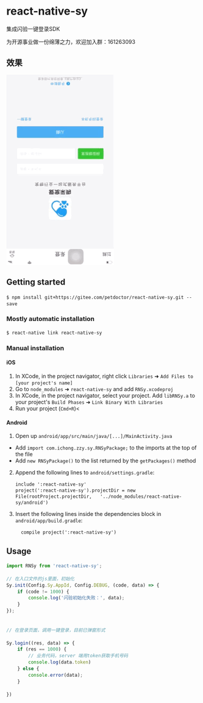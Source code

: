 
# react-native-sy

集成闪验一键登录SDK

为开源事业做一份绵薄之力，欢迎加入群：161263093

## 效果

![image](/pic/xg.gif)

## Getting started

`$ npm install git+https://gitee.com/petdoctor/react-native-sy.git --save`

### Mostly automatic installation

`$ react-native link react-native-sy`

### Manual installation


#### iOS

1. In XCode, in the project navigator, right click `Libraries` ➜ `Add Files to [your project's name]`
2. Go to `node_modules` ➜ `react-native-sy` and add `RNSy.xcodeproj`
3. In XCode, in the project navigator, select your project. Add `libRNSy.a` to your project's `Build Phases` ➜ `Link Binary With Libraries`
4. Run your project (`Cmd+R`)<

#### Android

1. Open up `android/app/src/main/java/[...]/MainActivity.java`
  - Add `import com.ichong.zzy.sy.RNSyPackage;` to the imports at the top of the file
  - Add `new RNSyPackage()` to the list returned by the `getPackages()` method
2. Append the following lines to `android/settings.gradle`:
  	```
  	include ':react-native-sy'
  	project(':react-native-sy').projectDir = new File(rootProject.projectDir, 	'../node_modules/react-native-sy/android')
  	```
3. Insert the following lines inside the dependencies block in `android/app/build.gradle`:
  	```
      compile project(':react-native-sy')
  	```


## Usage
```javascript
import RNSy from 'react-native-sy';

// 在入口文件的js里面，初始化
Sy.init(Config.Sy.AppId, Config.DEBUG, (code, data) => {
    if (code != 1000) {
        console.log('闪验初始化失败：', data);
    }
});


// 在登录页面，调用一键登录，目前已弹窗形式

Sy.login((res, data) => {
    if (res == 1000) {
        // 业务代码，server 端用token获取手机号码
        console.log(data.token)
    } else {
        console.error(data);
    }

})
```
